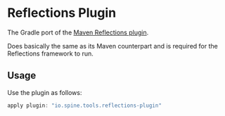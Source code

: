 # Reflections Plugin

The Gradle port of the
[Maven Reflections plugin](https://mvnrepository.com/artifact/org.reflections/reflections-maven).

Does basically the same as its Maven counterpart and is required for the Reflections framework to 
run.

## Usage

Use the plugin as follows:

```groovy
apply plugin: "io.spine.tools.reflections-plugin"
```

